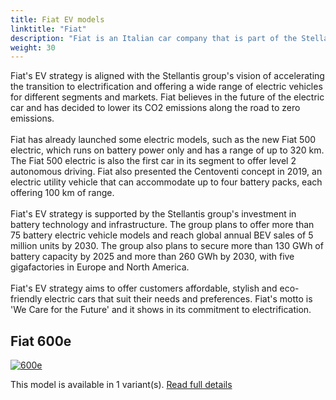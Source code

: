 ```yaml
---
title: Fiat EV models
linktitle: "Fiat"
description: "Fiat is an Italian car company that is part of the Stellantis group, which also includes brands like Peugeot, Citroën, Jeep, Chrysler and Dodge. Fiat is known for its small and compact cars, such as the Fiat 500, Panda and Tipo."
weight: 30
---
```

<!-- markdownlint-disable MD033 -->
<!-- markdownlint-disable MD010 -->
Fiat's EV strategy is aligned with the Stellantis group's vision of accelerating the transition to electrification and offering a wide range of electric vehicles for different segments and markets. Fiat believes in the future of the electric car and has decided to lower its CO2 emissions along the road to zero emissions.<br /><br />Fiat has already launched some electric models, such as the new Fiat 500 electric, which runs on battery power only and has a range of up to 320 km. The Fiat 500 electric is also the first car in its segment to offer level 2 autonomous driving. Fiat also presented the Centoventi concept in 2019, an electric utility vehicle that can accommodate up to four battery packs, each offering 100 km of range.<br /><br />Fiat's EV strategy is supported by the Stellantis group's investment in battery technology and infrastructure. The group plans to offer more than 75 battery electric vehicle models and reach global annual BEV sales of 5 million units by 2030. The group also plans to secure more than 130 GWh of battery capacity by 2025 and more than 260 GWh by 2030, with five gigafactories in Europe and North America.<br /><br />       Fiat's EV strategy aims to offer customers affordable, stylish and eco-friendly electric cars that suit their needs and preferences. Fiat's motto is 'We Care for the Future' and it shows in its commitment to electrification.


## Fiat 600e

<a href="600e"><img src="https://media.evkx.net/multimedia/models/fiat/600e/600e/main_1_st.jpg" class="img-fluid" alt="600e" ></a>

This model is available in 1 variant(s). 
[Read full details](600e/)
